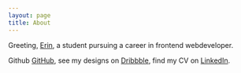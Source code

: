 ```yaml
---
layout: page
title: About
---
```


Greeting, [Erin](http://erinlyc.co,nf), a student pursuing a career in frontend webdeveloper.

Github [GitHub](http://github.com/muan), see my designs on [Dribbble](http://dribbble.com/erinlyc078), find my CV on [LinkedIn](http://www.linkedin.com/in/erinlyc).

